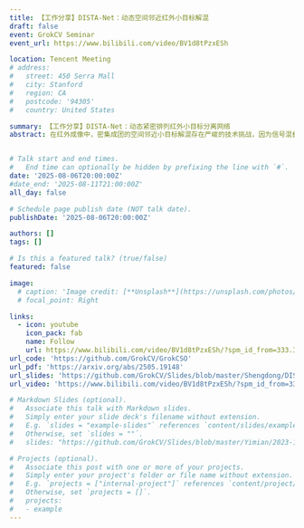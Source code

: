 ```yaml
---
title: 【工作分享】DISTA-Net：动态空间邻近红外小目标解混
draft: false
event: GrokCV Seminar
event_url: https://www.bilibili.com/video/BV1d8tPzxESh

location: Tencent Meeting
# address:
#   street: 450 Serra Mall
#   city: Stanford
#   region: CA
#   postcode: '94305'
#   country: United States

summary: 【工作分享】DISTA-Net：动态紧密排列红外小目标分离网络
abstract: 在红外成像中，密集成团的空间邻近小目标解混存在严峻的技术挑战，因为信号混叠会严重影响目标数量统计、亚像素级定位以及辐射强度测定的准确性。尽管深度学习在红外小目标检测领域取得了一定的进展，但其在空间邻近红外小目标上的应用尚未得到探索。这一空白主要源于混叠特征分离的复杂性以及开源基础设施的缺失。在本研究中，我们提出了动态迭代收缩阈值网络 (Dynamic Iterative Shrinkage Thresholding Network, DISTA-Net)，该网络将传统稀疏重建方法重构为动态框架。DISTA-Net 能自适应地生成卷积权重和阈值参数，以实时调整重建过程。据我们所知，DISTA-Net 是首个专门针对空间邻近红外小目标解混设计的深度学习模型，实现了卓越的亚像素检测精度。此外，我们建立了该领域首个开源生态系统以促进后续研究。该生态系统包含三大核心组件：（1）CSIST-100K，一个公开的基准数据集；（2）CSO-mAP，一个用于亚像素检测的自定义专用评估指标；（3）GrokCSO，一个开源工具包，其中包含 DISTA-Net 及其他模型。


# Talk start and end times.
#   End time can optionally be hidden by prefixing the line with `#`.
date: '2025-08-06T20:00:00Z'
#date_end: '2025-08-11T21:00:00Z'
all_day: false

# Schedule page publish date (NOT talk date).
publishDate: '2025-08-06T20:00:00Z'

authors: []
tags: []

# Is this a featured talk? (true/false)
featured: false

image:
  # caption: 'Image credit: [**Unsplash**](https://unsplash.com/photos/bzdhc5b3Bxs)'
  # focal_point: Right

links:
  - icon: youtube
    icon_pack: fab
    name: Follow
    url: https://www.bilibili.com/video/BV1d8tPzxESh/?spm_id_from=333.337.search-card.all.click
url_code: 'https://github.com/GrokCV/GrokCSO'
url_pdf: 'https://arxiv.org/abs/2505.19148'
url_slides: 'https://github.com/GrokCV/Slides/blob/master/Shengdong/DISTA-Net%E6%8E%A8%E5%B9%BF.pdf'
url_video: 'https://www.bilibili.com/video/BV1d8tPzxESh/?spm_id_from=333.337.search-card.all.click'

# Markdown Slides (optional).
#   Associate this talk with Markdown slides.
#   Simply enter your slide deck's filename without extension.
#   E.g. `slides = "example-slides"` references `content/slides/example-slides.md`.
#   Otherwise, set `slides = ""`.
#   slides: "https://github.com/GrokCV/Slides/blob/master/Yimian/2023-11-03-HADAR-Slides.pdf"

# Projects (optional).
#   Associate this post with one or more of your projects.
#   Simply enter your project's folder or file name without extension.
#   E.g. `projects = ["internal-project"]` references `content/project/deep-learning/index.md`.
#   Otherwise, set `projects = []`.
#   projects:
#   - example
---
```


